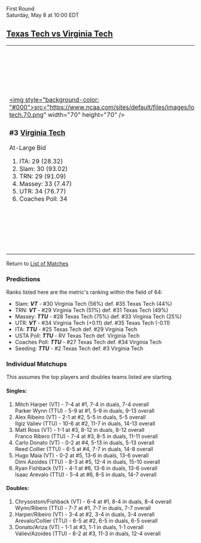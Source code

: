 First Round  
Saturday, May 8 at 10:00 EDT
## [Texas Tech vs Virginia Tech](https://www.ncaa.com/game/5833391) 

<table><tr><td>  

<a href="../index.md"><img style="background-color: "#000">src="https://www.ncaa.com/sites/default/files/images/logos/schools/v/virginia-tech.70.png" width="70" height="70" /></a>  

<h3>#3 <a href="../index.md">Virginia Tech</a></h3>  

At-Large Bid  

<ol>  
<li>ITA: 29 (28.32)</li>  
<li>Slam: 30 (93.02)</li>  
<li>TRN: 29 (91.09)</li>  
<li>Massey: 33 (7.47)</li>  
<li>UTR: 34 (76.77)</li>  
<li>Coaches Poll: 34</li>  
</ol>  

</td><td>  

<a href="../index.md"><img src="https://www.ncaa.com/sites/default/files/images/logos/schools/t/texas-tech.70.png" width="70" height="70" /></a>  

<h3>#2 <a href="../index.md">Texas Tech</a></h3>  

At-Large Bid  

<ol>  
<li>ITA: 25 (31.34)</li>  
<li>Slam: 35 (92.60)</li>  
<li>TRN: 31 (90.98)</li>  
<li>Massey: 28 (7.55)</li>  
<li>UTR: 35 (76.66)</li>  
<li>USTA Poll: RV</li>  
<li>Coaches Poll: 27</li>  
</ol>  

</td></tr></table>  

Return to [List of Matches](../index.md)  

### Predictions  

Ranks listed here are the metric's ranking within the field of 64:  
- Slam: ***VT*** - #30 Virginia Tech (56%) def. #35 Texas Tech (44%)  
- TRN: ***VT*** - #29 Virginia Tech (51%) def. #31 Texas Tech (49%)  
- Massey: ***TTU*** - #28 Texas Tech (75%) def. #33 Virginia Tech (25%)  
- UTR: ***VT*** - #34 Virginia Tech (+0.11) def. #35 Texas Tech (-0.11)  
- ITA: ***TTU*** - #25 Texas Tech def. #29 Virginia Tech  
- USTA Poll: ***TTU*** - RV Texas Tech def. Virginia Tech  
- Coaches Poll: ***TTU*** - #27 Texas Tech def. #34 Virginia Tech  
- Seeding: ***TTU*** - #2 Texas Tech def. #3 Virginia Tech  

### Individual Matchups  

This assumes the top players and doubles teams listed are starting.  

#### Singles:  
1. Mitch Harper (VT) - 7-4 at #1, 7-4 in duals, 7-4 overall  
   Parker Wynn (TTU) - 5-9 at #1, 5-9 in duals, 9-13 overall
2. Alex Ribeiro (VT) - 2-1 at #2, 5-5 in duals, 5-5 overall  
   Ilgiz Valiev (TTU) - 10-6 at #2, 11-7 in duals, 14-13 overall
3. Matt Ross (VT) - 1-1 at #3, 8-12 in duals, 8-12 overall  
   Franco Ribero (TTU) - 7-4 at #3, 8-5 in duals, 11-11 overall
4. Carlo Donato (VT) - 0-2 at #4, 5-13 in duals, 5-13 overall  
   Reed Collier (TTU) - 6-5 at #4, 7-7 in duals, 14-8 overall
5. Hugo Maia (VT) - 0-2 at #5, 13-6 in duals, 13-6 overall  
   Dimi Azoides (TTU) - 8-3 at #5, 12-4 in duals, 15-10 overall
6. Ryan Fishback (VT) - 4-1 at #6, 13-6 in duals, 13-6 overall  
   Isaac Arevalo (TTU) - 5-4 at #6, 8-5 in duals, 14-7 overall

#### Doubles:  
1. Chrysostom/Fishback (VT) - 6-4 at #1, 8-4 in duals, 8-4 overall  
   Wynn/Ribero (TTU) - 7-7 at #1, 7-7 in duals, 7-7 overall
2. Harper/Ribeiro (VT) - 3-4 at #2, 3-4 in duals, 3-4 overall  
   Arevalo/Collier (TTU) - 6-5 at #2, 6-5 in duals, 6-5 overall
3. Donato/Ariza (VT) - 1-1 at #3, 1-1 in duals, 1-1 overall  
   Valiev/Azoides (TTU) - 8-2 at #3, 11-3 in duals, 12-4 overall